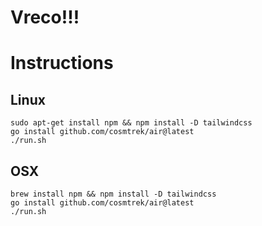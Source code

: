 # Vreco!!!

# Instructions

## Linux
```
sudo apt-get install npm && npm install -D tailwindcss
go install github.com/cosmtrek/air@latest
./run.sh
```

## OSX
```
brew install npm && npm install -D tailwindcss
go install github.com/cosmtrek/air@latest
./run.sh
```